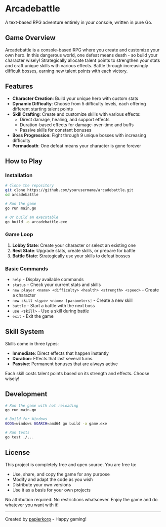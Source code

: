 # Arcadebattle

A text-based RPG adventure entirely in your console, written in pure Go.

## Game Overview

Arcadebattle is a console-based RPG where you create and customize your own hero. In this dangerous world, one defeat means death - so build your character wisely! Strategically allocate talent points to strengthen your stats and craft unique skills with various effects. Battle through increasingly difficult bosses, earning new talent points with each victory.

## Features

- **Character Creation**: Build your unique hero with custom stats
- **Dynamic Difficulty**: Choose from 5 difficulty levels, each offering different starting talent points
- **Skill Crafting**: Create and customize skills with various effects:
  - Direct damage, healing, and support effects
  - Duration-based effects for damage-over-time and buffs
  - Passive skills for constant bonuses
- **Boss Progression**: Fight through 9 unique bosses with increasing difficulty
- **Permadeath**: One defeat means your character is gone forever

## How to Play

### Installation

```bash
# Clone the repository
git clone https://github.com/yourusername/arcadebattle.git
cd arcadebattle

# Run the game
go run main.go

# Or build an executable
go build -o arcadebattle.exe
```

### Game Loop

1. **Lobby State**: Create your character or select an existing one
2. **Rest State**: Upgrade stats, create skills, or prepare for battle
3. **Battle State**: Strategically use your skills to defeat bosses

### Basic Commands

- `help` - Display available commands
- `status` - Check your current stats and skills
- `new player <name> <difficulty> <health> <strength> <speed>` - Create a character
- `new skill <type> <name> [parameters]` - Create a new skill
- `battle` - Start a battle with the next boss
- `use <skill>` - Use a skill during battle
- `exit` - Exit the game

## Skill System

Skills come in three types:
- **Immediate**: Direct effects that happen instantly
- **Duration**: Effects that last several turns
- **Passive**: Permanent bonuses that are always active

Each skill costs talent points based on its strength and effects. Choose wisely!

## Development

```bash
# Run the game with hot reloading
go run main.go

# Build for Windows
GOOS=windows GOARCH=amd64 go build -o game.exe

# Run tests
go test ./...
```

## License

This project is completely free and open source. You are free to:
- Use, share, and copy the game for any purpose
- Modify and adapt the code as you wish
- Distribute your own versions
- Use it as a basis for your own projects

No attribution required. No restrictions whatsoever. Enjoy the game and do whatever you want with it!

---

Created by [papierkorp](https://github.com/papierkorp) - Happy gaming!

